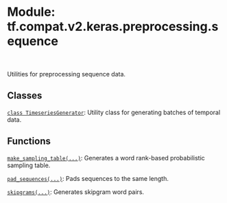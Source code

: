 <div itemscope itemtype="http://developers.google.com/ReferenceObject">
<meta itemprop="name" content="tf.compat.v2.keras.preprocessing.sequence" />
<meta itemprop="path" content="Stable" />
</div>

# Module: tf.compat.v2.keras.preprocessing.sequence


<table class="tfo-notebook-buttons tfo-api" align="left">
</table>



Utilities for preprocessing sequence data.



## Classes

[`class TimeseriesGenerator`](../../../../../tf/keras/preprocessing/sequence/TimeseriesGenerator.md): Utility class for generating batches of temporal data.

## Functions

[`make_sampling_table(...)`](../../../../../tf/keras/preprocessing/sequence/make_sampling_table.md): Generates a word rank-based probabilistic sampling table.

[`pad_sequences(...)`](../../../../../tf/keras/preprocessing/sequence/pad_sequences.md): Pads sequences to the same length.

[`skipgrams(...)`](../../../../../tf/keras/preprocessing/sequence/skipgrams.md): Generates skipgram word pairs.

